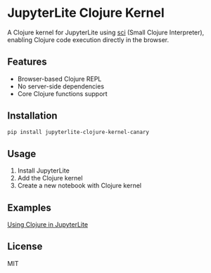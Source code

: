 # JupyterLite Clojure Kernel

A Clojure kernel for JupyterLite using [sci](https://github.com/babashka/sci) (Small Clojure Interpreter), enabling Clojure code execution directly in the browser.

## Features

- Browser-based Clojure REPL
- No server-side dependencies
- Core Clojure functions support

## Installation

```bash
pip install jupyterlite-clojure-kernel-canary
```

## Usage

1. Install JupyterLite
2. Add the Clojure kernel
3. Create a new notebook with Clojure kernel

## Examples

[Using Clojure in JupyterLite](https://bencode.github.io/code/notebooks/index.html?path=using-clojure-in-jupyterlite.ipynb)

## License

MIT
